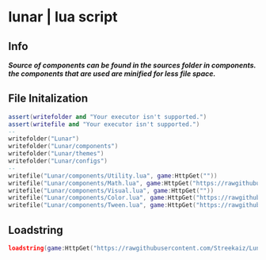 # lunar | lua script

## Info

***Source of components can be found in the sources folder in components. the components that are used are minified for less file space.***

## File Initalization 

```lua
assert(writefolder and "Your executor isn't supported.")
assert(writefile and "Your executor isn't supported.")
--
writefolder("Lunar")
writefolder("Lunar/components")
writefolder("Lunar/themes")
writefolder("Lunar/configs")
--
writefile("Lunar/components/Utility.lua", game:HttpGet(""))
writefile("Lunar/components/Math.lua", game:HttpGet("https://rawgithubusercontent.com/Streekaiz/Lunar/comps/minified/Math.lua"))
writefile("Lunar/components/Visual.lua", game:HttpGet(""))
writefile("Lunar/components/Color.lua", game:HttpGet("https://rawgithubusercontent.com/Streekaiz/Lunar/comps/minified/Color.lua"))
writefile("Lunar/components/Tween.lua", game:HttpGet("https://rawgithubusercontent.com/Streekaiz/Lunar/comps/minified/Tween.lua"))
```
## Loadstring
```lua
loadstring(game:HttpGet("https://rawgithubusercontent.com/Streekaiz/Lunar/source.lua"))()
```
